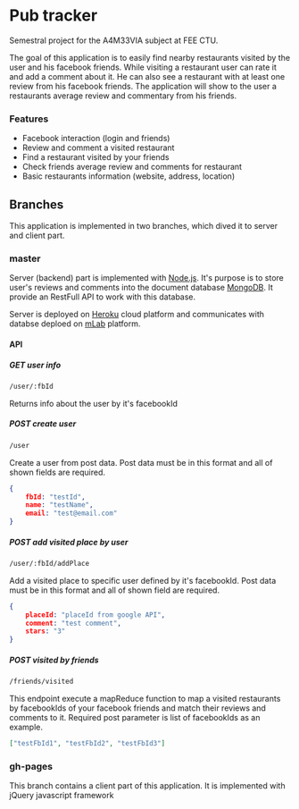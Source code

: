 # Pub tracker
Semestral project for the A4M33VIA subject at FEE CTU.

The goal of this application is to easily find nearby restaurants visited by the user and his facebook friends. While visiting a restaurant user can rate it and add a comment about it. He can also see a restaurant with at least one review from his facebook friends. The application will show to the user a restaurants average review and commentary from his friends.

### Features
 - Facebook interaction (login and friends)
 - Review and comment a visited restaurant
 - Find a restaurant visited by your friends
 - Check friends average review and comments for restaurant
 - Basic restaurants information (website, address, location)

## Branches
This application is implemented in two branches, which dived it to server and client part.

### master
Server (backend) part is implemented with [Node.js](https://nodejs.org/en/). It's purpose is to store user's reviews and comments into the document database [MongoDB](https://www.mongodb.com/). It provide an RestFull API to work with this database.  

Server is deployed on [Heroku](https://salty-woodland-34826.herokuapp.com/) cloud platform and communicates with databse deploed on [mLab](https://mlab.com/welcome/) platform.

#### API
#####  GET user info
```bash
/user/:fbId
```
Returns info about the user by it's facebookId

##### POST create user
```bash
/user
```
Create a user from post data. Post data must be in this format and all of shown fields are required.
```json
{
    fbId: "testId",
    name: "testName",
    email: "test@email.com"
}
```

##### POST add visited place by user
```bash
/user/:fbId/addPlace
```
Add a visited place to specific user defined by it's facebookId. Post data must be in this format and all of shown field are required.
```json
{
    placeId: "placeId from google API", 
    comment: "test comment", 
    stars: "3"
}
```

##### POST visited by friends
```bash
/friends/visited
```
This endpoint execute a mapReduce function to map a visited restaurants by facebookIds of your facebook friends and match their reviews and comments to it. Required post parameter is list of facebookIds as an example. 
```json
["testFbId1", "testFbId2", "testFbId3"]
```

### gh-pages
This branch contains a client part of this application. It is implemented with jQuery javascript framework

